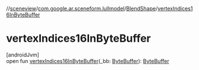 //[sceneview](../../../index.md)/[com.google.ar.sceneform.lullmodel](../index.md)/[BlendShape](index.md)/[vertexIndices16InByteBuffer](vertex-indices16-in-byte-buffer.md)

# vertexIndices16InByteBuffer

[androidJvm]\
open fun [vertexIndices16InByteBuffer](vertex-indices16-in-byte-buffer.md)(_bb: [ByteBuffer](https://developer.android.com/reference/kotlin/java/nio/ByteBuffer.html)): [ByteBuffer](https://developer.android.com/reference/kotlin/java/nio/ByteBuffer.html)
